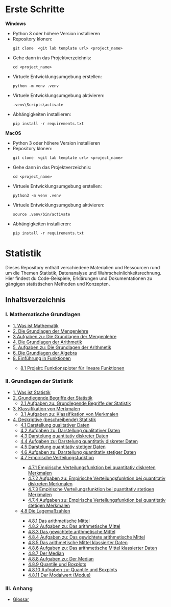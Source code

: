 # Erste Schritte

**Windows**

- Python 3 oder höhere Version installieren
- Repository klonen:
  ```
  git clone  <git lab template url> <project_name>
  ```
- Gehe dann in das Projektverzeichnis:
  ```
  cd <project_name>
  ```
- Virtuele Entwicklungsumgebung erstellen:
  ```
  python -m venv .venv
  ```
- Virtuele Entwicklungsumgebung aktivieren:
  ```
  .venv\Scripts\activate  
  ```
- Abhängigkeiten installieren:
  ```
  pip install -r requirements.txt
  ```

**MacOS**

- Python 3 oder höhere Version installieren
- Repository klonen:
  ```
  git clone  <git lab template url> <project_name>
  ```
- Gehe dann in das Projektverzeichnis:
  ```
  cd <project_name>
  ```
- Virtuele Entwicklungsumgebung erstellen:
  ```
  python3 -m venv .venv
  ```
- Virtuele Entwicklungsumgebung aktivieren:
  ```
  source .venv/bin/activate 
  ```
- Abhängigkeiten installieren:
  ```
  pip install -r requirements.txt
  ```

# Statistik

 Dieses Repository enthält verschiedene Materialien und Ressourcen rund um die Themen Statistik,
 Datenanalyse und Wahrscheinlichkeitsrechnung. Hier findest du Code-Beispiele,
 Erklärungen und Dokumentationen zu gängigen statistischen Methoden und Konzepten.

## Inhaltsverzeichnis

### I. Mathematische Grundlagen

<ul>
    <li>
      <a href="lecture_notes/Was_ist_Mathematik.ipynb">1. Was ist Mathematik</a>
    </li>
    <li>
      <a href="lecture_notes/Die_Grundlagen_der_Mengenlehre.ipynb">2. Die Grundlagen der Mengenlehre</a>
    </li>
      <li>
        <a href="lecture_notes/Aufgaben_Die_Grundlagen_der_Mengenlehre.ipynb">3 Aufgaben zu: Die Grundlagen der Mengenlehre</a>
      </li>
    <li>
      <a href="lecture_notes/Die_Grundlagen_der_Arithmetik.ipynb">4. Die Grundlagen der Arithmetik</a>
    </li>
    <li>
      <a href="lecture_notes/Aufgaben_Die_Grundlagen_der_Arithmetik.ipynb">5. Aufgaben zu: Die Grundlagen der Arithmetik</a>
    </li>
    <li>
      <a href="lecture_notes/Die_Grundlagen_der_Algebra.ipynb">6. Die Grundlagen der Algebra</a>
    </li>
    <li>
      <a href="lecture_notes/Einführung_in_Funktionen.ipynb">8. Einführung in Funktionen</a>
    </li>
    <ul>
      <li>
        <a href="lecture_notes/Projekt_Funktionsploter_lineare_Funktionen.ipynb">8.1 Projekt: Funktionsploter für lineare Funktionen</a>
      </li>
    </ul>
</ul>


### II. Grundlagen der Statistik

<ul>
    <li>
        <a href="lecture_notes/Was_ist_Statistik.ipynb">1. Was ist Statistik</a>
    </li>
    <li>
        <a href="lecture_notes/Grundlegende_Begriffe_der_Statistik.ipynb">2. Grundlegende Begriffe der Statistik</a>
        <ul>
            <li>
                <a href="lecture_notes/Aufgaben_Grundlegende_Begriffe_der_Statistik.ipynb">2.1 Aufgaben zu: Grundlegende Begriffe der Statistik</a>
            </li>
        </ul>
    </li>
    <li>
        <a href="lecture_notes/Klassifikation_von_Merkmalen.ipynb">3. Klassifikation von Merkmalen</a>
        <ul>
            <li>
                <a href="lecture_notes/Aufgaben_Klassifikation_von_Merkmalen.ipynb">3.1 Aufgaben zu: Klassifikation von Merkmalen</a>
            </li>
        </ul>
    </li>
    <li>
        <a href="lecture_notes/Deskriptive_(beschreibende)_Statistik.ipynb">4. Deskriptive (beschreibende) Statistik</a>
        <ul>
            <li>
                <a href="lecture_notes/Darstellung_qualitativer_Daten.ipynb">4.1 Darstellung qualitativer Daten </a>
            </li>
            <li>
                <a href="lecture_notes/Aufgaben_Darstellung_qualitativer_Daten.ipynb">4.2 Aufgaben zu: Darstellung qualitativer Daten </a>
            </li>
            <li>
                <a href="lecture_notes/Darstelung_quantitativ_diskreter_Daten.ipynb">4.3 Darstelung quantitativ diskreter Daten</a>
            </li>
            <li>
                <a href="lecture_notes/Aufgaben_Darstelung_quantitativ_diskreter_Daten.ipynb">4.4 Aufgaben zu: Darstelung quantitativ diskreter Daten</a>
            </li>
              <li>
                <a href="lecture_notes/Darstellung_quantitativ_stetiger_Daten.ipynb">4.5 Darstelung quantitativ stetiger Daten</a>
            </li>
                <li>
                <a href="lecture_notes/Aufgaben_Darstellung_quantitativ_stetiger_Daten.ipynb">4.6 Aufgaben zu: Darstellung quantitativ stetiger Daten</a>
            </li>
            <li>
                <a href="lecture_notes/Empirische_Verteilungsfunktion.ipynb">4.7 Empirische Verteilungsfunktion</a>
            </li>
            <ul>
                <li>
                    <a href="lecture_notes/Empirische_Verteilungsfunktion_bei_quantitativ_diskreten_Merkmalen.ipynb">4.7.1 Empirische Verteilungsfunktion bei quantitativ diskreten Merkmalen</a>
                </li>
                <li>
                    <a href="lecture_notes/Aufgaben_Empirische_Verteilungsfunktion_diskret.ipynb">4.7.2 Aufgaben zu: Empirische Verteilungsfunktion bei quantitativ diskreten Merkmalen</a>
                </li>
                <li>
                    <a href="lecture_notes/Empirische_Verteilungsfunktion_bei_quantitativ_stetigen_Merkmalen.ipynb">4.7.3 Empirische Verteilungsfunktion bei quantitativ stetigen Merkmalen</a>
                </li>
                  <li>
                    <a href="lecture_notes/Aufgaben_zu_Empirische Verteilungsfunktion bei quantitativ stetigen Merkmalen.ipynb">4.7.4 Aufgaben zu: Empirische Verteilungsfunktion bei quantitativ stetigen Merkmalen</a>
                </li>
            </ul>
             <li>
                <a href="lecture_notes/Lagemaßzahlen.ipynb">4.8 Die Lagemaßzahlen</a>
              </li>
              <ul>
              <li>
                <a href="lecture_notes/Das_arithmetische_Mittel.ipynb">4.8.1 Das arithmetische Mittel</a>
              </li>
              <li>
                <a href="lecture_notes/Aufgaben_zu_Das_arithmetische_Mittel.ipynb">4.8.2 Aufgaben zu: Das arithmetische Mittel</a>
              </li>
              <li>
                <a href="lecture_notes/Das_gewichtete_arithmetische_Mittel.ipynb">4.8.3 Das gewichtete arithmetische Mittel</a>
              </li>
              <li>
                <a href="lecture_notes/Aufgaben_zu_Das_gewichtete_arithmetische_Mittel.ipynb">4.8.4 Aufgaben zu: Das gewichtete arithmetische Mittel</a>
              </li>
              <li>
                <a href="lecture_notes/Das_arithmetische_Mittel_klassierter_Daten.ipynb">4.8.5 Das arithmetische Mittel klassierter Daten</a>
              </li>
              <li>
                <a href="lecture_notes/Aufgaben_zu_Das_arithmetische_Mittel_klassierter_Daten.ipynb">4.8.6 Aufgaben zu: Das arithmetische Mittel klassierter Daten</a>
              </li>
              <li>
                <a href="lecture_notes/Der_Median.ipynb">4.8.7 Der Median</a>
              </li>
              <li>
                <a href="lecture_notes/Aufgaben_zu_Der_Median.ipynb">4.8.8 Aufgaben zu: Der Median</a>
              </li>
              <li>
                <a href="lecture_notes/Quantile_und_Boxplots.ipynb">4.8.9 Quantile und Boxplots</a>
              </li>
              <li>
                <a href="lecture_notes/Aufgaben_zu_Quantile_und_Boxplots.ipynb">4.8.10 Aufgaben zu: Quantile und Boxplots</a>
              </li>
                <li>
                <a href="lecture_notes/Der_Modalwert.ipynb">4.8.11 Der Modalwert (Modus)</a>
              </li>
              </ul>
        </ul>
    </li>
</ul>

### III. Anhang

<ul>
  <li>
    <a href="lecture_notes/Glossar.ipynb">Glossar</a>
  </li>
</ul>

